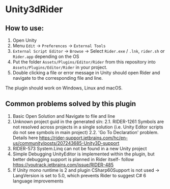 # Unity3dRider

## How to use:
1. Open Unity
2. Menu `Edit` -> `Preferences` -> `External Tools`
3. `External Script Editor` -> `Browse` -> Select `Rider.exe` / `.lnk`, `rider.sh` or `Rider.app` depending on the OS
4. Put the folder `Assets/Plugins/Editor/Rider` from this repository into `Assets/Plugins/Editor/Rider` in your project.
5. Double clicking a file or error message in Unity should open Rider and navigate to the corresponding file and line.

The plugin should work on Windows, Linux and macOS.

## Common problems solved by this plugin
1. Basic Open Solution and Navigate to file and line
2. Unknown project guid in the generated sln:
2.1. RIDER-1261 Symbols are not resolved across projects in a single solution (i.e. Unity Editor scripts do not see symbols in main project)
2.2. 'Go To Declaration' problem. Details here https://rider-support.jetbrains.com/hc/en-us/community/posts/207243685-Unity3D-support
3. RIDER-573 System.Linq can not be found in a new Unity project
4. Simple Debugging UnityEditor is implemented within the plugin, but better debugging support is planned in Rider itself- follow https://youtrack.jetbrains.com/issue/RIDER-485
5. If Unity mono runtime is 2 and plugin CSharp60Support is not used -> LangVersion is set to 5.0, which prevents Rider to suggest C# 6 language improvements
